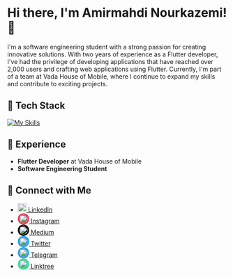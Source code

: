 # Hi there, I'm Amirmahdi Nourkazemi! 👋

I'm a software engineering student with a strong passion for creating innovative solutions. With two years of experience as a Flutter developer, I've had the privilege of developing applications that have reached over 2,000 users and crafting web applications using Flutter. Currently, I'm part of a team at Vada House of Mobile, where I continue to expand my skills and contribute to exciting projects.

## 🚀 Tech Stack

[![My Skills](https://skillicons.dev/icons?i=flutter,dart,firebase,figma,postman,postgres,&perline=6)](https://skillicons.dev)

## 💼 Experience
- **Flutter Developer** at Vada House of Mobile
- **Software Engineering Student**

## 🔗 Connect with Me
- [<img src="(https://skillicons.dev/icons?i=linkedin&perline=1)" width="20" height="20"/> LinkedIn](https://www.linkedin.com/in/amirmahdi-nourkazemi-04613023a/)
- [<img src="https://simpleicons.org/icons/instagram.svg" width="20" height="20" style="background-color: #E4405F; border-radius: 50%; padding: 3px;"/> Instagram](https://www.instagram.com/amirfluts/?igshid=OGQ5ZDc2ODk2ZA%3D%3D)
- [<img src="https://simpleicons.org/icons/medium.svg" width="20" height="20" style="background-color: #12100E; border-radius: 50%; padding: 3px;"/> Medium](https://medium.com/@nourkazemi80)
- [<img src="https://simpleicons.org/icons/twitter.svg" width="20" height="20" style="background-color: #1DA1F2; border-radius: 50%; padding: 3px;"/> Twitter](https://twitter.com/amirfluts?t=b-GOuaf3mJibNbAFHY_mEA&s=09)
- [<img src="https://simpleicons.org/icons/telegram.svg" width="20" height="20" style="background-color: #2CA5E0; border-radius: 50%; padding: 3px;"/> Telegram](https://t.me/Amnk80)
- [<img src="https://simpleicons.org/icons/linktree.svg" width="20" height="20" style="background-color: #39E09B; border-radius: 50%; padding: 3px;"/> Linktree](https://linktr.ee/Amirmahdi_Nourkazemi)

